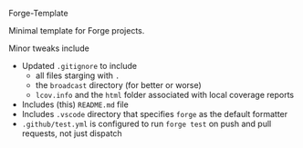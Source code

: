 Forge-Template

Minimal template for Forge projects.

Minor tweaks include
- Updated `.gitignore` to include
  - all files starging with `.`
  - the `broadcast` directory (for better or worse)
  - `lcov.info` and the `html` folder associated with local coverage reports
- Includes (this) `README.md` file
- Includes `.vscode` directory that specifies `forge` as the default formatter
- `.github/test.yml` is configured to run `forge test` on push and pull requests, not just dispatch
